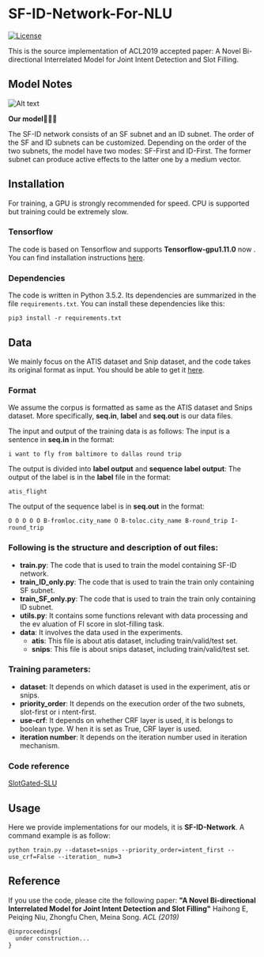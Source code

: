 # SF-ID-Network-For-NLU

[![License](https://camo.githubusercontent.com/8051e9938a1ab39cf002818dfceb6b6092f34d68/68747470733a2f2f696d672e736869656c64732e696f2f62616467652f4c6963656e73652d417061636865253230322e302d626c75652e737667)](https://opensource.org/licenses/Apache-2.0) 

This is the source implementation of ACL2019 accepted paper: A Novel Bi-directional Interrelated Model for Joint Intent Detection and Slot Filling.

## Model Notes

![Alt text](https://github.com/ChenZhongFu/SF-ID-Network-For-NLU/blob/master/docs/framework.png)

**Our model🚀🚀🚀**

The SF-ID network consists of an SF subnet and an ID subnet. The order of the SF and ID subnets can be customized. Depending on the order of the two subnets, the model have two modes: SF-First and ID-First. The former subnet can produce active effects to the latter one by a medium vector.

## Installation

For training, a GPU is strongly recommended for speed. CPU is supported but training could be extremely slow.

### Tensorflow

The code is based on Tensorflow and supports **Tensorflow-gpu1.11.0** now . You can find installation instructions [here](https://www.tensorflow.org/).

### Dependencies

The code is written in Python 3.5.2. Its dependencies are summarized in the file `requirements.txt`. You can install these dependencies like this:

```
pip3 install -r requirements.txt
```

## Data

We mainly focus on the ATIS dataset and Snip dataset, and the code takes its original format as input. You should be able to get it [here](https://github.com/ChenZhongFu/SF-ID-Network-For-NLU/tree/master/data).

### Format

We assume the corpus is formatted as same as the ATIS dataset and Snips dataset. More specifically, **seq.in**, **label** and **seq.out** is our data files.

The input and output of the training data is as follows:
The input is a sentence in **seq.in** in the format:
```
i want to fly from baltimore to dallas round trip
```
The output is divided into **label output** and **sequence label output**:
The output of the label is in the **label** file in the format:
```
atis_flight
```
The output of the sequence label is in **seq.out** in the format:
```
O O O O O B-fromloc.city_name O B-toloc.city_name B-round_trip I-round_trip
```

### Following is the structure and description of out files:

  - **train.py**: The code that is used to train the model containing SF-ID network.
  - **train_ID_only.py**: The code that is used to train the train only containing SF subnet.
  - **train_SF_only.py**: The code that is used to train the train only containing ID subnet.
  - **utils.py**: It contains some functions relevant with data processing and the ev aluation of FI score in slot-filling task.
  - **data**: It involves the data used in the experiments.
    - **atis**: This file is about atis dataset, including train/valid/test set.
    - **snips**: This file is about snips dataset, including train/valid/test set.
    
### Training parameters:

  - **dataset**: It depends on which dataset is used in the experiment, atis or snips.
  - **priority_order**: It depends on the execution order of the two subnets, slot-first or i ntent-first.
  - **use-crf**:  It  depends  on  whether  CRF  layer  is  used,  it  is  belongs  to  boolean  type.  W hen it is set as True, CRF layer is used.
  - **iteration number**: It depends on the iteration number used in iteration mechanism.
  
### Code reference

[SlotGated-SLU](https://github.com/MiuLab/SlotGated-SLU)
  
## Usage

Here we provide implementations for our models, it is **SF-ID-Network**.
A command example is as follow:
```
python train.py --dataset=snips --priority_order=intent_first --use_crf=False --iteration_ num=3
```

## Reference

If you use the code, please cite the following paper: **"A Novel Bi-directional Interrelated Model for Joint Intent Detection and Slot Filling"** Haihong E, Peiqing Niu, Zhongfu Chen, Meina Song. *ACL (2019)*
```
@inproceedings{
  under construction...
}
```

 



